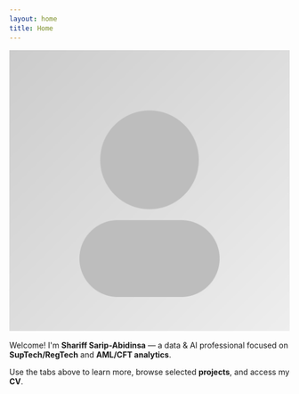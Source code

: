 ```yaml
---
layout: home
title: Home
---
```


<p align="center">
  <img src="assets/img/profile.svg" alt="Profile photo" class="avatar" />
</p>

Welcome! I'm **Shariff Sarip-Abidinsa** — a data & AI professional focused on **SupTech/RegTech** and **AML/CFT analytics**.

Use the tabs above to learn more, browse selected **projects**, and access my **CV**.
